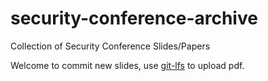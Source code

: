 # security-conference-archive
Collection of Security Conference Slides/Papers

Welcome to commit new slides, use [git-lfs](https://git-lfs.github.com/) to upload pdf.
